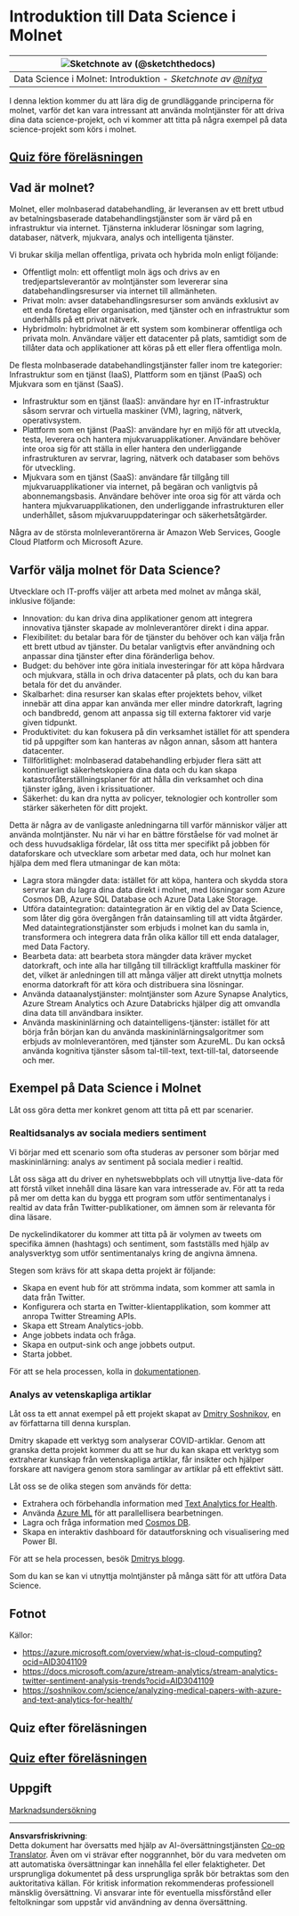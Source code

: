 <!--
CO_OP_TRANSLATOR_METADATA:
{
  "original_hash": "6a0556b17de4c8d1a9470b02247b01d4",
  "translation_date": "2025-09-04T18:56:55+00:00",
  "source_file": "5-Data-Science-In-Cloud/17-Introduction/README.md",
  "language_code": "sv"
}
-->
# Introduktion till Data Science i Molnet

|![ Sketchnote av [(@sketchthedocs)](https://sketchthedocs.dev) ](../../sketchnotes/17-DataScience-Cloud.png)|
|:---:|
| Data Science i Molnet: Introduktion - _Sketchnote av [@nitya](https://twitter.com/nitya)_ |


I denna lektion kommer du att lära dig de grundläggande principerna för molnet, varför det kan vara intressant att använda molntjänster för att driva dina data science-projekt, och vi kommer att titta på några exempel på data science-projekt som körs i molnet. 

## [Quiz före föreläsningen](https://purple-hill-04aebfb03.1.azurestaticapps.net/quiz/32)

## Vad är molnet?

Molnet, eller molnbaserad databehandling, är leveransen av ett brett utbud av betalningsbaserade databehandlingstjänster som är värd på en infrastruktur via internet. Tjänsterna inkluderar lösningar som lagring, databaser, nätverk, mjukvara, analys och intelligenta tjänster.

Vi brukar skilja mellan offentliga, privata och hybrida moln enligt följande:

* Offentligt moln: ett offentligt moln ägs och drivs av en tredjepartsleverantör av molntjänster som levererar sina databehandlingsresurser via internet till allmänheten.
* Privat moln: avser databehandlingsresurser som används exklusivt av ett enda företag eller organisation, med tjänster och en infrastruktur som underhålls på ett privat nätverk.
* Hybridmoln: hybridmolnet är ett system som kombinerar offentliga och privata moln. Användare väljer ett datacenter på plats, samtidigt som de tillåter data och applikationer att köras på ett eller flera offentliga moln.

De flesta molnbaserade databehandlingstjänster faller inom tre kategorier: Infrastruktur som en tjänst (IaaS), Plattform som en tjänst (PaaS) och Mjukvara som en tjänst (SaaS).

* Infrastruktur som en tjänst (IaaS): användare hyr en IT-infrastruktur såsom servrar och virtuella maskiner (VM), lagring, nätverk, operativsystem.
* Plattform som en tjänst (PaaS): användare hyr en miljö för att utveckla, testa, leverera och hantera mjukvaruapplikationer. Användare behöver inte oroa sig för att ställa in eller hantera den underliggande infrastrukturen av servrar, lagring, nätverk och databaser som behövs för utveckling.
* Mjukvara som en tjänst (SaaS): användare får tillgång till mjukvaruapplikationer via internet, på begäran och vanligtvis på abonnemangsbasis. Användare behöver inte oroa sig för att värda och hantera mjukvaruapplikationen, den underliggande infrastrukturen eller underhållet, såsom mjukvaruuppdateringar och säkerhetsåtgärder.

Några av de största molnleverantörerna är Amazon Web Services, Google Cloud Platform och Microsoft Azure.

## Varför välja molnet för Data Science?

Utvecklare och IT-proffs väljer att arbeta med molnet av många skäl, inklusive följande:

* Innovation: du kan driva dina applikationer genom att integrera innovativa tjänster skapade av molnleverantörer direkt i dina appar.
* Flexibilitet: du betalar bara för de tjänster du behöver och kan välja från ett brett utbud av tjänster. Du betalar vanligtvis efter användning och anpassar dina tjänster efter dina föränderliga behov.
* Budget: du behöver inte göra initiala investeringar för att köpa hårdvara och mjukvara, ställa in och driva datacenter på plats, och du kan bara betala för det du använder.
* Skalbarhet: dina resurser kan skalas efter projektets behov, vilket innebär att dina appar kan använda mer eller mindre datorkraft, lagring och bandbredd, genom att anpassa sig till externa faktorer vid varje given tidpunkt.
* Produktivitet: du kan fokusera på din verksamhet istället för att spendera tid på uppgifter som kan hanteras av någon annan, såsom att hantera datacenter.
* Tillförlitlighet: molnbaserad databehandling erbjuder flera sätt att kontinuerligt säkerhetskopiera dina data och du kan skapa katastrofåterställningsplaner för att hålla din verksamhet och dina tjänster igång, även i krissituationer.
* Säkerhet: du kan dra nytta av policyer, teknologier och kontroller som stärker säkerheten för ditt projekt.

Detta är några av de vanligaste anledningarna till varför människor väljer att använda molntjänster. Nu när vi har en bättre förståelse för vad molnet är och dess huvudsakliga fördelar, låt oss titta mer specifikt på jobben för dataforskare och utvecklare som arbetar med data, och hur molnet kan hjälpa dem med flera utmaningar de kan möta:

* Lagra stora mängder data: istället för att köpa, hantera och skydda stora servrar kan du lagra dina data direkt i molnet, med lösningar som Azure Cosmos DB, Azure SQL Database och Azure Data Lake Storage.
* Utföra dataintegration: dataintegration är en viktig del av Data Science, som låter dig göra övergången från datainsamling till att vidta åtgärder. Med dataintegrationstjänster som erbjuds i molnet kan du samla in, transformera och integrera data från olika källor till ett enda datalager, med Data Factory.
* Bearbeta data: att bearbeta stora mängder data kräver mycket datorkraft, och inte alla har tillgång till tillräckligt kraftfulla maskiner för det, vilket är anledningen till att många väljer att direkt utnyttja molnets enorma datorkraft för att köra och distribuera sina lösningar.
* Använda dataanalystjänster: molntjänster som Azure Synapse Analytics, Azure Stream Analytics och Azure Databricks hjälper dig att omvandla dina data till användbara insikter.
* Använda maskininlärning och dataintelligens-tjänster: istället för att börja från början kan du använda maskininlärningsalgoritmer som erbjuds av molnleverantören, med tjänster som AzureML. Du kan också använda kognitiva tjänster såsom tal-till-text, text-till-tal, datorseende och mer.

## Exempel på Data Science i Molnet

Låt oss göra detta mer konkret genom att titta på ett par scenarier.

### Realtidsanalys av sociala mediers sentiment
Vi börjar med ett scenario som ofta studeras av personer som börjar med maskininlärning: analys av sentiment på sociala medier i realtid.

Låt oss säga att du driver en nyhetswebbplats och vill utnyttja live-data för att förstå vilket innehåll dina läsare kan vara intresserade av. För att ta reda på mer om detta kan du bygga ett program som utför sentimentanalys i realtid av data från Twitter-publikationer, om ämnen som är relevanta för dina läsare.

De nyckelindikatorer du kommer att titta på är volymen av tweets om specifika ämnen (hashtags) och sentiment, som fastställs med hjälp av analysverktyg som utför sentimentanalys kring de angivna ämnena.

Stegen som krävs för att skapa detta projekt är följande:

* Skapa en event hub för att strömma indata, som kommer att samla in data från Twitter.
* Konfigurera och starta en Twitter-klientapplikation, som kommer att anropa Twitter Streaming APIs.
* Skapa ett Stream Analytics-jobb.
* Ange jobbets indata och fråga.
* Skapa en output-sink och ange jobbets output.
* Starta jobbet.

För att se hela processen, kolla in [dokumentationen](https://docs.microsoft.com/azure/stream-analytics/stream-analytics-twitter-sentiment-analysis-trends?WT.mc_id=academic-77958-bethanycheum&ocid=AID30411099).

### Analys av vetenskapliga artiklar
Låt oss ta ett annat exempel på ett projekt skapat av [Dmitry Soshnikov](http://soshnikov.com), en av författarna till denna kursplan.

Dmitry skapade ett verktyg som analyserar COVID-artiklar. Genom att granska detta projekt kommer du att se hur du kan skapa ett verktyg som extraherar kunskap från vetenskapliga artiklar, får insikter och hjälper forskare att navigera genom stora samlingar av artiklar på ett effektivt sätt.

Låt oss se de olika stegen som används för detta:
* Extrahera och förbehandla information med [Text Analytics for Health](https://docs.microsoft.com/azure/cognitive-services/text-analytics/how-tos/text-analytics-for-health?WT.mc_id=academic-77958-bethanycheum&ocid=AID3041109).
* Använda [Azure ML](https://azure.microsoft.com/services/machine-learning?WT.mc_id=academic-77958-bethanycheum&ocid=AID3041109) för att parallellisera bearbetningen.
* Lagra och fråga information med [Cosmos DB](https://azure.microsoft.com/services/cosmos-db?WT.mc_id=academic-77958-bethanycheum&ocid=AID3041109).
* Skapa en interaktiv dashboard för datautforskning och visualisering med Power BI.

För att se hela processen, besök [Dmitrys blogg](https://soshnikov.com/science/analyzing-medical-papers-with-azure-and-text-analytics-for-health/).

Som du kan se kan vi utnyttja molntjänster på många sätt för att utföra Data Science.

## Fotnot

Källor:
* https://azure.microsoft.com/overview/what-is-cloud-computing?ocid=AID3041109  
* https://docs.microsoft.com/azure/stream-analytics/stream-analytics-twitter-sentiment-analysis-trends?ocid=AID3041109  
* https://soshnikov.com/science/analyzing-medical-papers-with-azure-and-text-analytics-for-health/  

## Quiz efter föreläsningen

## [Quiz efter föreläsningen](https://ff-quizzes.netlify.app/en/ds/)

## Uppgift

[Marknadsundersökning](assignment.md)

---

**Ansvarsfriskrivning**:  
Detta dokument har översatts med hjälp av AI-översättningstjänsten [Co-op Translator](https://github.com/Azure/co-op-translator). Även om vi strävar efter noggrannhet, bör du vara medveten om att automatiska översättningar kan innehålla fel eller felaktigheter. Det ursprungliga dokumentet på dess ursprungliga språk bör betraktas som den auktoritativa källan. För kritisk information rekommenderas professionell mänsklig översättning. Vi ansvarar inte för eventuella missförstånd eller feltolkningar som uppstår vid användning av denna översättning.
